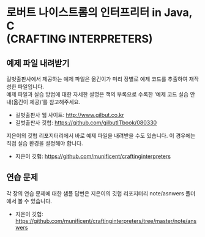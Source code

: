# 로버트 나이스트롬의 인터프리터 in Java, C   </br> (CRAFTING INTERPRETERS)

## 예제 파일 내려받기
길벗출판사에서 제공하는 예제 파일은 옮긴이가 미리 장별로 예제 코드를 추출하여 재작성한 파일입니다.</br> 
예제 파일과 실습 방법에 대한 자세한 설명은 책의 부록으로 수록한 ‘예제 코드 실습 안내(옮긴이 제공)’를 참고해주세요.
- 길벗출판사 웹 사이트: http://www.gilbut.co.kr
- 길벗출판사 깃헙: https://github.com/gilbutITbook/080330

지은이의 깃헙 리포지터리에서 바로 예제 파일을 내려받을 수도 있습니다. 이 경우에는 직접 실습 환경을 설정해야 합니다.
- 지은이 깃헙: https://github.com/munificent/craftinginterpreters



## 연습 문제
각 장의 연습 문제에 대한 샘플 답변은 지은이의 깃헙 리포지터리 note/asnwers 폴더에서 볼 수 있습니다.
- 지은이 깃헙: https://github.com/munificent/craftinginterpreters/tree/master/note/answers


